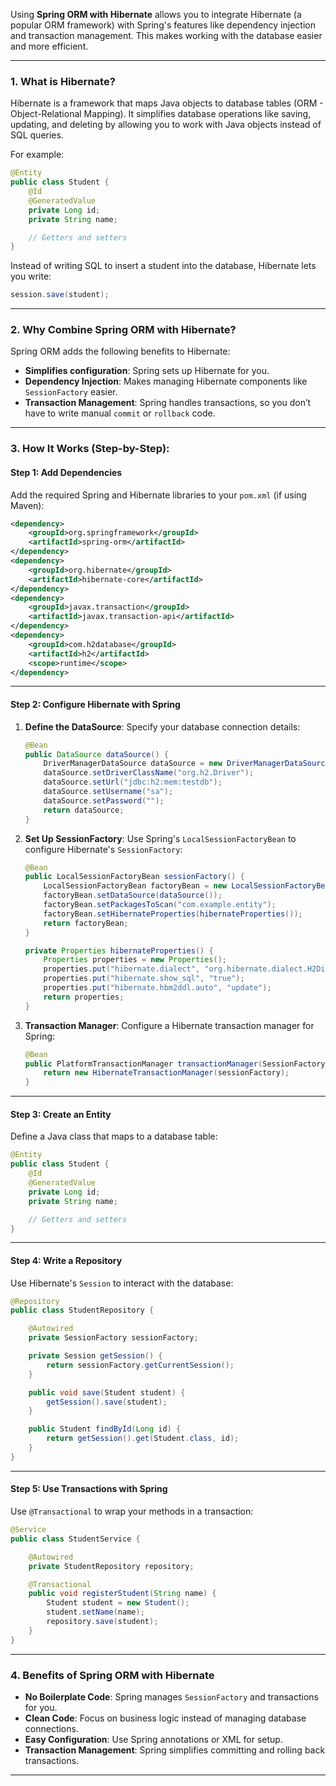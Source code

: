 Using **Spring ORM with Hibernate** allows you to integrate Hibernate (a popular ORM framework) with Spring's features like dependency injection and transaction management. This makes working with the database easier and more efficient.

---

### 1. **What is Hibernate?**
Hibernate is a framework that maps Java objects to database tables (ORM - Object-Relational Mapping). It simplifies database operations like saving, updating, and deleting by allowing you to work with Java objects instead of SQL queries.

For example:
```java
@Entity
public class Student {
    @Id
    @GeneratedValue
    private Long id;
    private String name;

    // Getters and setters
}
```

Instead of writing SQL to insert a student into the database, Hibernate lets you write:
```java
session.save(student);
```

---

### 2. **Why Combine Spring ORM with Hibernate?**
Spring ORM adds the following benefits to Hibernate:
- **Simplifies configuration**: Spring sets up Hibernate for you.
- **Dependency Injection**: Makes managing Hibernate components like `SessionFactory` easier.
- **Transaction Management**: Spring handles transactions, so you don’t have to write manual `commit` or `rollback` code.

---

### 3. **How It Works (Step-by-Step):**

#### **Step 1: Add Dependencies**
Add the required Spring and Hibernate libraries to your `pom.xml` (if using Maven):
```xml
<dependency>
    <groupId>org.springframework</groupId>
    <artifactId>spring-orm</artifactId>
</dependency>
<dependency>
    <groupId>org.hibernate</groupId>
    <artifactId>hibernate-core</artifactId>
</dependency>
<dependency>
    <groupId>javax.transaction</groupId>
    <artifactId>javax.transaction-api</artifactId>
</dependency>
<dependency>
    <groupId>com.h2database</groupId>
    <artifactId>h2</artifactId>
    <scope>runtime</scope>
</dependency>
```

---

#### **Step 2: Configure Hibernate with Spring**

1. **Define the DataSource**:
   Specify your database connection details:
   ```java
   @Bean
   public DataSource dataSource() {
       DriverManagerDataSource dataSource = new DriverManagerDataSource();
       dataSource.setDriverClassName("org.h2.Driver");
       dataSource.setUrl("jdbc:h2:mem:testdb");
       dataSource.setUsername("sa");
       dataSource.setPassword("");
       return dataSource;
   }
   ```

2. **Set Up SessionFactory**:
   Use Spring's `LocalSessionFactoryBean` to configure Hibernate's `SessionFactory`:
   ```java
   @Bean
   public LocalSessionFactoryBean sessionFactory() {
       LocalSessionFactoryBean factoryBean = new LocalSessionFactoryBean();
       factoryBean.setDataSource(dataSource());
       factoryBean.setPackagesToScan("com.example.entity");
       factoryBean.setHibernateProperties(hibernateProperties());
       return factoryBean;
   }

   private Properties hibernateProperties() {
       Properties properties = new Properties();
       properties.put("hibernate.dialect", "org.hibernate.dialect.H2Dialect");
       properties.put("hibernate.show_sql", "true");
       properties.put("hibernate.hbm2ddl.auto", "update");
       return properties;
   }
   ```

3. **Transaction Manager**:
   Configure a Hibernate transaction manager for Spring:
   ```java
   @Bean
   public PlatformTransactionManager transactionManager(SessionFactory sessionFactory) {
       return new HibernateTransactionManager(sessionFactory);
   }
   ```

---

#### **Step 3: Create an Entity**
Define a Java class that maps to a database table:
```java
@Entity
public class Student {
    @Id
    @GeneratedValue
    private Long id;
    private String name;

    // Getters and setters
}
```

---

#### **Step 4: Write a Repository**
Use Hibernate's `Session` to interact with the database:
```java
@Repository
public class StudentRepository {

    @Autowired
    private SessionFactory sessionFactory;

    private Session getSession() {
        return sessionFactory.getCurrentSession();
    }

    public void save(Student student) {
        getSession().save(student);
    }

    public Student findById(Long id) {
        return getSession().get(Student.class, id);
    }
}
```

---

#### **Step 5: Use Transactions with Spring**
Use `@Transactional` to wrap your methods in a transaction:
```java
@Service
public class StudentService {

    @Autowired
    private StudentRepository repository;

    @Transactional
    public void registerStudent(String name) {
        Student student = new Student();
        student.setName(name);
        repository.save(student);
    }
}
```

---

### 4. **Benefits of Spring ORM with Hibernate**
- **No Boilerplate Code**: Spring manages `SessionFactory` and transactions for you.
- **Clean Code**: Focus on business logic instead of managing database connections.
- **Easy Configuration**: Use Spring annotations or XML for setup.
- **Transaction Management**: Spring simplifies committing and rolling back transactions.

---
